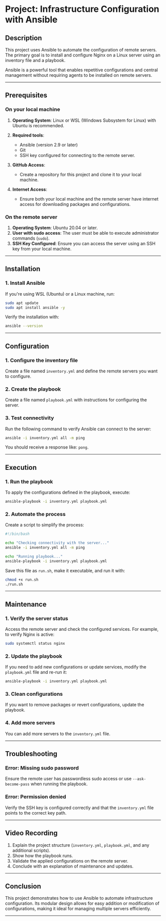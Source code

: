 # **Project: Infrastructure Configuration with Ansible**

## **Description**
This project uses Ansible to automate the configuration of remote servers. The primary goal is to install and configure Nginx on a Linux server using an inventory file and a playbook.

Ansible is a powerful tool that enables repetitive configurations and central management without requiring agents to be installed on remote servers.

---

## **Prerequisites**

### **On your local machine**
1. **Operating System**: Linux or WSL (Windows Subsystem for Linux) with Ubuntu is recommended.
2. **Required tools**:
   - Ansible (version 2.9 or later)
   - Git
   - SSH key configured for connecting to the remote server.

3. **GitHub Access**:
   - Create a repository for this project and clone it to your local machine.

4. **Internet Access**:
   - Ensure both your local machine and the remote server have internet access for downloading packages and configurations.

### **On the remote server**
1. **Operating System**: Ubuntu 20.04 or later.
2. **User with sudo access**: The user must be able to execute administrator commands (`sudo`).
3. **SSH Key Configured**: Ensure you can access the server using an SSH key from your local machine.

---

## **Installation**

### **1. Install Ansible**
If you're using WSL (Ubuntu) or a Linux machine, run:
```bash
sudo apt update
sudo apt install ansible -y
```

Verify the installation with:
```bash
ansible --version
```

---

## **Configuration**

### **1. Configure the inventory file**
Create a file named `inventory.yml` and define the remote servers you want to configure.

### **2. Create the playbook**
Create a file named `playbook.yml` with instructions for configuring the server.

### **3. Test connectivity**
Run the following command to verify Ansible can connect to the server:
```bash
ansible -i inventory.yml all -m ping
```
You should receive a response like: `pong`.

---

## **Execution**

### **1. Run the playbook**
To apply the configurations defined in the playbook, execute:
```bash
ansible-playbook -i inventory.yml playbook.yml
```

### **2. Automate the process**
Create a script to simplify the process:
```bash
#!/bin/bash

echo "Checking connectivity with the server..."
ansible -i inventory.yml all -m ping

echo "Running playbook..."
ansible-playbook -i inventory.yml playbook.yml
```

Save this file as `run.sh`, make it executable, and run it with:
```bash
chmod +x run.sh
./run.sh
```

---

## **Maintenance**

### **1. Verify the server status**
Access the remote server and check the configured services. For example, to verify Nginx is active:
```bash
sudo systemctl status nginx
```

### **2. Update the playbook**
If you need to add new configurations or update services, modify the `playbook.yml` file and re-run it:
```bash
ansible-playbook -i inventory.yml playbook.yml
```

### **3. Clean configurations**
If you want to remove packages or revert configurations, update the playbook. 

### **4. Add more servers**
You can add more servers to the `inventory.yml` file.

---

## **Troubleshooting**

### **Error: Missing sudo password**
Ensure the remote user has passwordless sudo access or use `--ask-become-pass` when running the playbook.

### **Error: Permission denied**
Verify the SSH key is configured correctly and that the `inventory.yml` file points to the correct key path.

---

## **Video Recording**
1. Explain the project structure (`inventory.yml`, `playbook.yml`, and any additional scripts).
2. Show how the playbook runs.
3. Validate the applied configurations on the remote server.
4. Conclude with an explanation of maintenance and updates.

---

## **Conclusion**
This project demonstrates how to use Ansible to automate infrastructure configuration. Its modular design allows for easy addition or modification of configurations, making it ideal for managing multiple servers efficiently.

---
